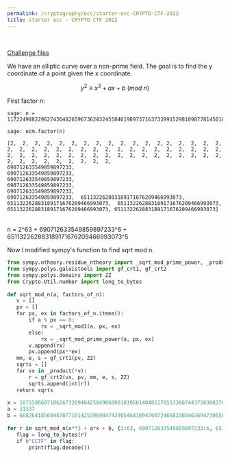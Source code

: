 ```yaml
---
permalink: /cryptography/ecc/starter-ecc-CRYPTO-CTF-2022 
title: starter ecc - CRYPTO CTF 2022 
---
```


<br>

[Challenge files](https://github.com/Connor-McCartney/CTF_Files/tree/main/2022/CryptoCTF/starter_ecc)


We have an elliptic curve over a non-prime field. The goal is to find the y coordinate of a point given the x coordinate. 

$$y^2 \equiv x^3 + ax + b\ (mod\ n)$$

First factor n:

```
sage: n = 117224988229627436482659673624324558461989737163733991529810987781450160688540001366778824245275287757373389887319739241684244545745583212512813949172078079042775825145312900017512660931667853567060810331541927568102860039898116182248597291899498790518105909390331098630690977858767670061026931938152924839936  

sage: ecm.factor(n) 

[2,  2,  2,  2,  2,  2,  2,  2,  2,  2,  2,  2,  2, 2,  2,  2,  2,  2,  2,  2,  2,  2,  2,  2,  2,  2,  2,  2,  2,  2,  2,  2,  2,  2,  2,  2,  2,  2,  2,  2,  2,  2,  2,  2,  2,  2,  2,  2,  2,  2,  2,  2,  2,  2,  2,  2,  2,  2,  2,  2,  2,  2,  2,  
690712633549859897233,  
690712633549859897233,  
690712633549859897233,  
690712633549859897233,  
690712633549859897233,  
690712633549859897233,  651132262883189171676209466993073,  651132262883189171676209466993073,  651132262883189171676209466993073,  651132262883189171676209466993073, 651132262883189171676209466993073]
```


<br>
n = 2^63 + 690712633549859897233^6 + 651132262883189171676209466993073^5

Now I modified sympy's function to find sqrt mod n.

```python
from sympy.ntheory.residue_ntheory import _sqrt_mod_prime_power, _product   
from sympy.polys.galoistools import gf_crt1, gf_crt2  
from sympy.polys.domains import ZZ  
from Crypto.Util.number import long_to_bytes  
  
def sqrt_mod_n(a, factors_of_n):  
   v = []  
   pv = []  
   for px, ex in factors_of_n.items():  
       if a % px == 0:  
           rx = _sqrt_mod1(a, px, ex)  
       else:  
           rx = _sqrt_mod_prime_power(a, px, ex)  
       v.append(rx)  
       pv.append(px**ex)  
   mm, e, s = gf_crt1(pv, ZZ)  
   sqrts = []  
   for vx in _product(*v):  
       r = gf_crt2(vx, pv, mm, e, s, ZZ)  
       sqrts.append(int(r))  
   return sqrts  
  
x = 10715086071862673209484250490600018105614048117055336074437503883703510511249361224931983788156958581275946729175531468251871452856923140435984577574698574803934567774824230985421074605062371141877954182153046477020617917601884853827611232355455223966039590143622792803800879186033924150173912925208583  
a = 31337  
b = 66826418568487077181425396984743905464189470072466833884636947306507380342362386488703702812673327367379386970252278963682939080502468506452884260534949120967338532068983307061363686987539408216644249718950365322078643067666802845720939111758309026343239779555536517718292754561631504560989926785152983649035  
  
for r in sqrt_mod_n(x**3 + a*x + b, {2:63, 690712633549859897233:6, 651132262883189171676209466993073:5}):  
   flag = long_to_bytes(r)  
   if b"CCTF" in flag:  
       print(flag.decode())
```


